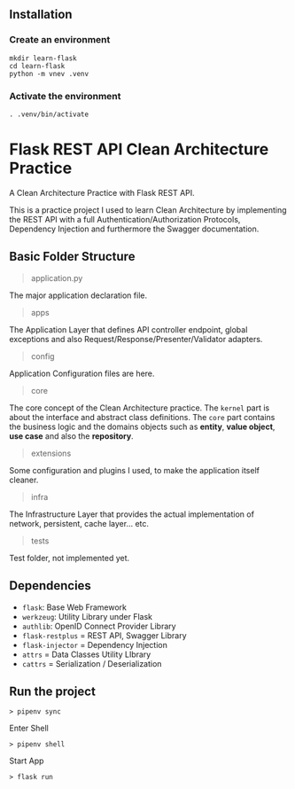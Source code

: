 ## Installation

### Create an environment
```doctest
mkdir learn-flask
cd learn-flask
python -m vnev .venv
```

### Activate the environment
```doctest
. .venv/bin/activate
```

# Flask REST API Clean Architecture Practice
A Clean Architecture Practice with Flask REST API.

This is a practice project I used to learn Clean Architecture by implementing the REST API with a full Authentication/Authorization Protocols, Dependency Injection and furthermore the Swagger documentation.

## Basic Folder Structure

> application.py

The major application declaration file.

> apps

The Application Layer that defines API controller endpoint, global exceptions and also Request/Response/Presenter/Validator adapters.

> config

Application Configuration files are here.

> core

The core concept of the Clean Architecture practice. The `kernel` part is about the interface and abstract class definitions. The `core` part contains the business logic and the domains objects such as **entity**, **value object**, **use case** and also the **repository**.

> extensions

Some configuration and plugins I used, to make the application itself cleaner.

> infra

The Infrastructure Layer that provides the actual implementation of network, persistent, cache layer... etc.

> tests

Test folder, not implemented yet.

## Dependencies
* `flask`: Base Web Framework
* `werkzeug`: Utility Library under Flask
* `authlib`: OpenID Connect Provider Library
* `flask-restplus` = REST API, Swagger Library
* `flask-injector` = Dependency Injection
* `attrs` = Data Classes Utility LIbrary
* `cattrs` = Serialization / Deserialization

## Run the project
```
> pipenv sync
```

Enter Shell
```
> pipenv shell
```

Start App
```
> flask run
```